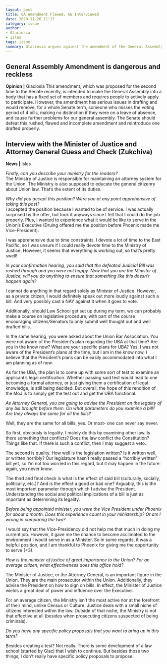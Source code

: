 ```yaml
---
layout: post
title: GA Amendment Flawed, AG Interviewed
date: 2020-11-26 11:17
category: issue
author: 
- Glaciosia
- Isles
tags: issue
summary: Glaciosia argues against the amendment of the General Assembly, Isles interviews Guess and Check.
---
```

## General Assembly Amendment is dangerous and reckless
**Opinion |** Glaciosia
This amendment, which was proposed for the second time to the Senate recently, is intended to make the General Assembly into a body that has a fixed set of members and requires people to actively apply to participate. However, the amendment has serious issues in drafting and would remove, for a whole Senate term, someone who misses the voting period of 4 bills, making no distinction if they were on a leave of absence, and cause further problems for our general assembly. The Senate should defeat this rushed, flawed and incomplete amendment and reintroduce one drafted properly.
## Interview with the Minister of Justice and Attorney General Guess and Check (Zukchiva)

**News |** Isles

*Firstly, can you describe your ministry for the readers?*  
The Ministry of Justice is responsible for maintaining an attorney system for the Union. The Ministry is also supposed to educate the general citizenry about Union law. That’s the extent of its duties.

*Why did you accept this position? Were you at any point apprehensive of taking this post?*  
I accepted the position because I wanted to be of service. I was actually surprised by the offer, but took it anyways since I felt that I could do the job properly. Plus, I wanted to experience what it would be like to serve in the Union’s Executive (Druing offered me the position before Phoenix made me Vice-President).

I was apprehensive due to time constraints. I devote a lot of time to the East Pacific, so I was unsure if I could really devote time to the Ministry of Justice. However, it seems that everything is working out, so that’s pretty swell!

*In your confirmation hearing, you said that the defeated Judicial Bill was rushed through and you were not happy. Now that you are the Minister of Justice, will you do anything to ensure that something like this doesn’t happen again?*

I cannot do anything in that regard solely as Minister of Justice. However, as a private citizen, I would definitely speak out more loudly against such a bill. And very possibly cast a NAY against it when it goes to vote. 

Additionally, should Law School get set up during my term, we can probably make a course on legislative procedure, with part of the course encouraging citizens/Senators to only submit well thought out and well drafted bills.

In the same hearing, you were asked about the Union Bar Association. You were not aware of the President’s plan regarding the UBA at that time? Are you in the know now? What are your specific plans for UBA?
Yes, I was not aware of the President’s plans at the time, but I am in the know now. I believe that the President’s plans can be easily accommodated into what I am planning as of now.

As for the UBA, the plan is to come up with some sort of test to examine an applicant’s legal certification. Whether passing said test would lead to one becoming a formal attorney, or just giving them a certification of legal knowledge, is still being decided. But overall, the hope of this rendition of the MoJ is to simply get the test out and get the UBA functional. 

*As Attorney General, you are going to advise the President on the legality of any bill brought before them. On what parameters do you examine a bill? Are they always the same for all the bills?*

Well, they are the same for all bills, yes. Or most- one can never say never.

So first, obviously is legality. I mainly do this by examining other law. Is there something that conflicts? Does the law conflict the Constitution? Things like that. If there is such a conflict, then I may suggest a veto. 

The second is quality. How well is the legislation written? Is it written well, or written horribly? Our legislature hasn’t really passed a “horribly written” bill yet, so I’m not too worried in this regard, but it may happen in the future: again, you never know.

The third and final check is what is the effect of said bill (culturally, socially, politically, etc.)? And is the effect a good or bad one? Arguably, this is the most important parameter through which I advise the President. Understanding the social and political implications of a bill is just as important as determining its legality.

*Before being appointed minister, you were the Vice President under Phoenix for about a month. Does this experience count in your ministership? Or am I wrong in comparing the two?*

I would say that the Vice-Presidency did not help me that much in doing my current job. However, it gave me the chance to become acclimated to the environment I would serve in as a Minister. So in some regards, it was a helpful position, and I am thankful to Phoenix for giving me the opportunity to serve (<3). 

*How is the minister of justice of great importance to the Union? For an average citizen, what effectiveness does this office hold?*

The Minister of Justice, or the Attorney General, is an important figure in the Union. They are the main prosecutor within the Union. Additionally, they advise the President on how to sign on bills. In effect, the Minister of Justice wields a great deal of power and influence over the Executive.

For an average citizen, the Ministry isn’t the most active nor at the forefront of their mind, unlike Census or Culture. Justice deals with a small niche of citizens interested within the law. Outside of that niche, the Ministry is not that effective at all (besides when prosecuting citizens suspected of being criminals).

*Do you have any specific policy proposals that you want to bring up in this term?*

Besides creating a test? Not really. There is some development of a law school (started by Glac) that I wish to continue. But besides those two things, I don't really have specific policy proposals to propose. 

